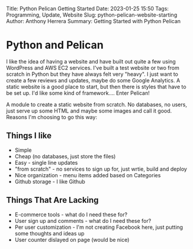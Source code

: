 Title: Python Pelican Getting Started
Date: 2023-01-25 15:50
Tags: Programming, Update, Website
Slug: python-pelican-website-starting
Author: Anthony Herrera
Summary: Getting Started with Python Pelican

# Python and Pelican

I like the idea of having a website and have built out quite a few using WordPress and 
AWS EC2 services. I've built a test website or two from scratch in Python but they have 
always felt very "heavy". I just want to create a few reviews and updates, maybe do some
Google Analytics. A static website is a good place to start, but then there is 
styles that have to be set up. I'd like some kind of framework.... Enter Pelican!

A module to create a static website from scratch. No databases, no users, just serve up some HTML and maybe some images and call it good. Reasons I'm choosing to go this way:

## Things I like

* Simple
* Cheap (no databases, just store the files)
* Easy - single line updates
* "from scratch" - no services to sign up for, just wrtie, build and deploy
* Nice organization - menu items added based on Categories 
* Github storage - I like Github

## Things That Are Lacking

* E-commerce tools - what do I need these for?
* User sign up and comments - what do I need these for?
* Per user customization - I'm not creating Facebook here, just putting some thoughts and ideas up
* User counter dislayed on page (would be nice)
